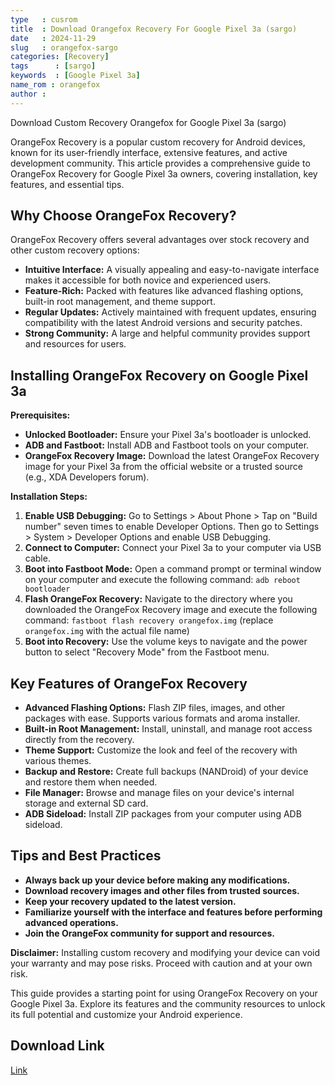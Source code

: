 ```yaml
---
type   : cusrom
title  : Download Orangefox Recovery For Google Pixel 3a (sargo)
date   : 2024-11-29
slug   : orangefox-sargo
categories: [Recovery]
tags      : [sargo]
keywords  : [Google Pixel 3a]
name_rom : orangefox
author :
---
```


Download Custom Recovery Orangefox for Google Pixel 3a (sargo)

OrangeFox Recovery is a popular custom recovery for Android devices, known for its user-friendly interface, extensive features, and active development community. This article provides a comprehensive guide to OrangeFox Recovery for Google Pixel 3a owners, covering installation, key features, and essential tips.

## Why Choose OrangeFox Recovery?

OrangeFox Recovery offers several advantages over stock recovery and other custom recovery options:

* **Intuitive Interface:**  A visually appealing and easy-to-navigate interface makes it accessible for both novice and experienced users.
* **Feature-Rich:** Packed with features like advanced flashing options, built-in root management, and theme support.
* **Regular Updates:** Actively maintained with frequent updates, ensuring compatibility with the latest Android versions and security patches.
* **Strong Community:** A large and helpful community provides support and resources for users.

## Installing OrangeFox Recovery on Google Pixel 3a

**Prerequisites:**

* **Unlocked Bootloader:** Ensure your Pixel 3a's bootloader is unlocked.
* **ADB and Fastboot:** Install ADB and Fastboot tools on your computer.
* **OrangeFox Recovery Image:** Download the latest OrangeFox Recovery image for your Pixel 3a from the official website or a trusted source (e.g., XDA Developers forum).

**Installation Steps:**

1. **Enable USB Debugging:**  Go to Settings > About Phone > Tap on "Build number" seven times to enable Developer Options. Then go to Settings > System > Developer Options and enable USB Debugging.
2. **Connect to Computer:** Connect your Pixel 3a to your computer via USB cable.
3. **Boot into Fastboot Mode:** Open a command prompt or terminal window on your computer and execute the following command: `adb reboot bootloader`
4. **Flash OrangeFox Recovery:** Navigate to the directory where you downloaded the OrangeFox Recovery image and execute the following command: `fastboot flash recovery orangefox.img` (replace `orangefox.img` with the actual file name)
5. **Boot into Recovery:**  Use the volume keys to navigate and the power button to select "Recovery Mode" from the Fastboot menu.

## Key Features of OrangeFox Recovery

* **Advanced Flashing Options:** Flash ZIP files, images, and other packages with ease. Supports various formats and aroma installer.
* **Built-in Root Management:**  Install, uninstall, and manage root access directly from the recovery.
* **Theme Support:** Customize the look and feel of the recovery with various themes.
* **Backup and Restore:** Create full backups (NANDroid) of your device and restore them when needed.
* **File Manager:**  Browse and manage files on your device's internal storage and external SD card.
* **ADB Sideload:** Install ZIP packages from your computer using ADB sideload.

## Tips and Best Practices

* **Always back up your device before making any modifications.**
* **Download recovery images and other files from trusted sources.**
* **Keep your recovery updated to the latest version.**
* **Familiarize yourself with the interface and features before performing advanced operations.**
* **Join the OrangeFox community for support and resources.**

**Disclaimer:** Installing custom recovery and modifying your device can void your warranty and may pose risks. Proceed with caution and at your own risk.

This guide provides a starting point for using OrangeFox Recovery on your Google Pixel 3a. Explore its features and the community resources to unlock its full potential and customize your Android experience.


## Download Link
[Link](https://mega.nz/folder/BJ0ETAzS#bbJxSs7ZnphjaYeWqI_O_Q/folder/gRNVVKrY)